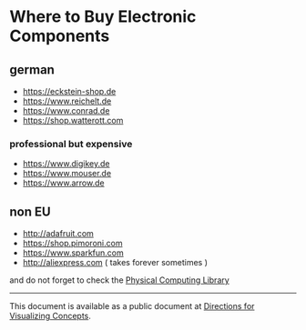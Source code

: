 # Where to Buy Electronic Components

## german

- https://eckstein-shop.de
- https://www.reichelt.de
- https://www.conrad.de
- https://shop.watterott.com

### professional but expensive

- https://www.digikey.de
- https://www.mouser.de
- https://www.arrow.de

## non EU

- http://adafruit.com
- https://shop.pimoroni.com
- https://www.sparkfun.com
- http://aliexpress.com ( takes forever sometimes )

and do not forget to check the [Physical Computing Library](http://pcl.digitalmedia-bremen.de)

---

This document is available as a public document at [Directions for Visualizing Concepts](http://dm-hb.de/dmwtbec).